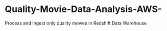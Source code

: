 # Quality-Movie-Data-Analysis-AWS-
Process and Ingest only quality movies in Redshift Data Warehouse
